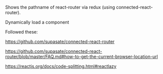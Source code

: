Shows the pathname of react-router via redux (using connected-react-router).

Dynamically load a component

Followed these:

https://github.com/supasate/connected-react-router

https://github.com/supasate/connected-react-router/blob/master/FAQ.md#how-to-get-the-current-browser-location-url

https://reactjs.org/docs/code-splitting.html#reactlazy

